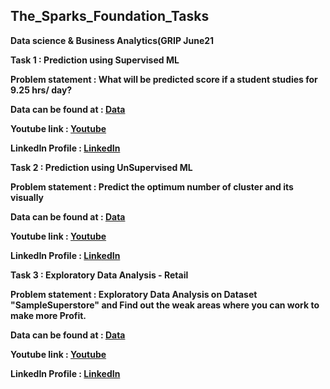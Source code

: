 ## The_Sparks_Foundation_Tasks

**Data science & Business Analytics(GRIP June21**

**Task 1 : Prediction using Supervised ML**

**Problem statement : What will be predicted score if a student studies for 9.25 hrs/ day?**

**Data can be found at : [Data](http://bit.ly/w-data)**

**Youtube link :  [Youtube](https://youtu.be/7CIPGMCVoX4)**

**LinkedIn Profile : [LinkedIn](https://www.linkedin.com/in/rishabhrathore)**

**Task 2 : Prediction using UnSupervised ML**

**Problem statement : Predict the optimum number of cluster and its visually**

**Data can be found at : [Data](https://bit.ly/3kXTdox)**

**Youtube link :  [Youtube](https://youtu.be/KLPSp69mrPM)**

**LinkedIn Profile : [LinkedIn](https://www.linkedin.com/in/rishabhrathore)**

**Task 3 : Exploratory Data Analysis - Retail**

**Problem statement : Exploratory Data Analysis on Dataset "SampleSuperstore" and Find out the weak areas where you can work to make more Profit.**

**Data can be found at : [Data](https://bit.ly/2TK5Xn5)**

**Youtube link :  [Youtube]()**

**LinkedIn Profile : [LinkedIn](https://www.linkedin.com/in/rishabhrathore)**





